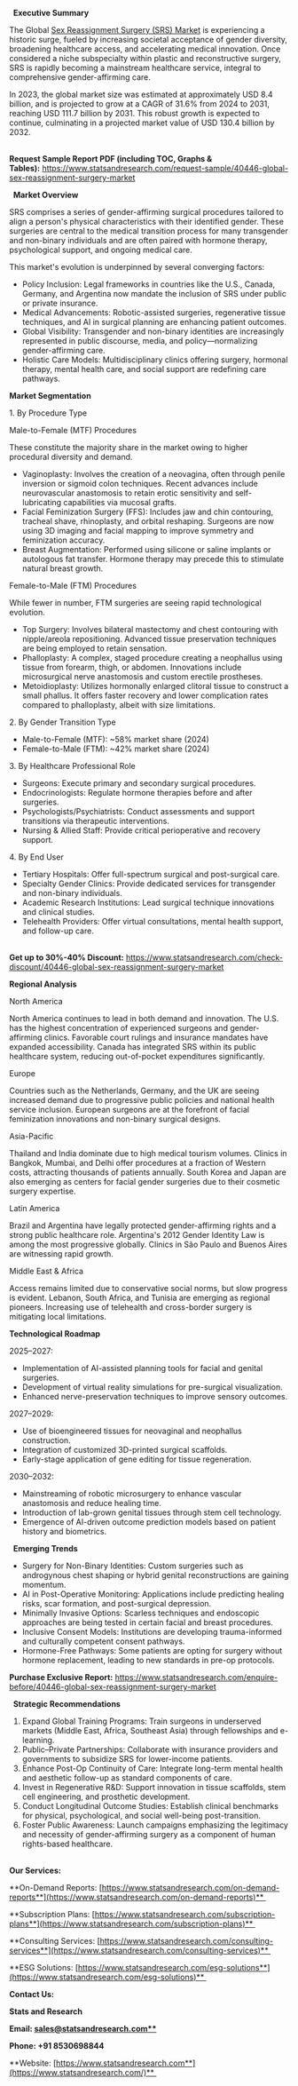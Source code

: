 ﻿` `**Executive Summary**

The Global [Sex Reassignment Surgery (SRS) Market](https://www.statsandresearch.com/report/40446-global-sex-reassignment-surgery-market) is experiencing a historic surge, fueled by increasing societal acceptance of gender diversity, broadening healthcare access, and accelerating medical innovation. Once considered a niche subspecialty within plastic and reconstructive surgery, SRS is rapidly becoming a mainstream healthcare service, integral to comprehensive gender-affirming care.

In 2023, the global market size was estimated at approximately USD 8.4 billion, and is projected to grow at a CAGR of 31.6% from 2024 to 2031, reaching USD 111.7 billion by 2031. This robust growth is expected to continue, culminating in a projected market value of USD 130.4 billion by 2032.

\
**Request Sample Report PDF (including TOC, Graphs & Tables):** <https://www.statsandresearch.com/request-sample/40446-global-sex-reassignment-surgery-market> 

` `**Market Overview**

SRS comprises a series of gender-affirming surgical procedures tailored to align a person's physical characteristics with their identified gender. These surgeries are central to the medical transition process for many transgender and non-binary individuals and are often paired with hormone therapy, psychological support, and ongoing medical care.

This market's evolution is underpinned by several converging factors:

- Policy Inclusion: Legal frameworks in countries like the U.S., Canada, Germany, and Argentina now mandate the inclusion of SRS under public or private insurance.
- Medical Advancements: Robotic-assisted surgeries, regenerative tissue techniques, and AI in surgical planning are enhancing patient outcomes.
- Global Visibility: Transgender and non-binary identities are increasingly represented in public discourse, media, and policy—normalizing gender-affirming care.
- Holistic Care Models: Multidisciplinary clinics offering surgery, hormonal therapy, mental health care, and social support are redefining care pathways.

**Market Segmentation** 

1\. By Procedure Type

Male-to-Female (MTF) Procedures

These constitute the majority share in the market owing to higher procedural diversity and demand.

- Vaginoplasty: Involves the creation of a neovagina, often through penile inversion or sigmoid colon techniques. Recent advances include neurovascular anastomosis to retain erotic sensitivity and self-lubricating capabilities via mucosal grafts.
- Facial Feminization Surgery (FFS): Includes jaw and chin contouring, tracheal shave, rhinoplasty, and orbital reshaping. Surgeons are now using 3D imaging and facial mapping to improve symmetry and feminization accuracy.
- Breast Augmentation: Performed using silicone or saline implants or autologous fat transfer. Hormone therapy may precede this to stimulate natural breast growth.

Female-to-Male (FTM) Procedures

While fewer in number, FTM surgeries are seeing rapid technological evolution.

- Top Surgery: Involves bilateral mastectomy and chest contouring with nipple/areola repositioning. Advanced tissue preservation techniques are being employed to retain sensation.
- Phalloplasty: A complex, staged procedure creating a neophallus using tissue from forearm, thigh, or abdomen. Innovations include microsurgical nerve anastomosis and custom erectile prostheses.
- Metoidioplasty: Utilizes hormonally enlarged clitoral tissue to construct a small phallus. It offers faster recovery and lower complication rates compared to phalloplasty, albeit with size limitations.

2\. By Gender Transition Type

- Male-to-Female (MTF): ~58% market share (2024)
- Female-to-Male (FTM): ~42% market share (2024)

3\. By Healthcare Professional Role

- Surgeons: Execute primary and secondary surgical procedures.
- Endocrinologists: Regulate hormone therapies before and after surgeries.
- Psychologists/Psychiatrists: Conduct assessments and support transitions via therapeutic interventions.
- Nursing & Allied Staff: Provide critical perioperative and recovery support.

4\. By End User

- Tertiary Hospitals: Offer full-spectrum surgical and post-surgical care.
- Specialty Gender Clinics: Provide dedicated services for transgender and non-binary individuals.
- Academic Research Institutions: Lead surgical technique innovations and clinical studies.
- Telehealth Providers: Offer virtual consultations, mental health support, and follow-up care.

\
**Get up to 30%-40% Discount:** <https://www.statsandresearch.com/check-discount/40446-global-sex-reassignment-surgery-market> 

**Regional Analysis**

North America

North America continues to lead in both demand and innovation. The U.S. has the highest concentration of experienced surgeons and gender-affirming clinics. Favorable court rulings and insurance mandates have expanded accessibility. Canada has integrated SRS within its public healthcare system, reducing out-of-pocket expenditures significantly.

Europe

Countries such as the Netherlands, Germany, and the UK are seeing increased demand due to progressive public policies and national health service inclusion. European surgeons are at the forefront of facial feminization innovations and non-binary surgical designs.

Asia-Pacific

Thailand and India dominate due to high medical tourism volumes. Clinics in Bangkok, Mumbai, and Delhi offer procedures at a fraction of Western costs, attracting thousands of patients annually. South Korea and Japan are also emerging as centers for facial gender surgeries due to their cosmetic surgery expertise.

Latin America

Brazil and Argentina have legally protected gender-affirming rights and a strong public healthcare role. Argentina's 2012 Gender Identity Law is among the most progressive globally. Clinics in São Paulo and Buenos Aires are witnessing rapid growth.

Middle East & Africa

Access remains limited due to conservative social norms, but slow progress is evident. Lebanon, South Africa, and Tunisia are emerging as regional pioneers. Increasing use of telehealth and cross-border surgery is mitigating local limitations.

**Technological Roadmap**

2025–2027:

- Implementation of AI-assisted planning tools for facial and genital surgeries.
- Development of virtual reality simulations for pre-surgical visualization.
- Enhanced nerve-preservation techniques to improve sensory outcomes.

2027–2029:

- Use of bioengineered tissues for neovaginal and neophallus construction.
- Integration of customized 3D-printed surgical scaffolds.
- Early-stage application of gene editing for tissue regeneration.

2030–2032:

- Mainstreaming of robotic microsurgery to enhance vascular anastomosis and reduce healing time.
- Introduction of lab-grown genital tissues through stem cell technology.
- Emergence of AI-driven outcome prediction models based on patient history and biometrics.

` `**Emerging Trends**

- Surgery for Non-Binary Identities: Custom surgeries such as androgynous chest shaping or hybrid genital reconstructions are gaining momentum.
- AI in Post-Operative Monitoring: Applications include predicting healing risks, scar formation, and post-surgical depression.
- Minimally Invasive Options: Scarless techniques and endoscopic approaches are being tested in certain facial and breast procedures.
- Inclusive Consent Models: Institutions are developing trauma-informed and culturally competent consent pathways.
- Hormone-Free Pathways: Some patients are opting for surgery without hormone replacement, leading to new standards in pre-op protocols.

**Purchase Exclusive Report:** <https://www.statsandresearch.com/enquire-before/40446-global-sex-reassignment-surgery-market> 

` `**Strategic Recommendations**

1. Expand Global Training Programs: Train surgeons in underserved markets (Middle East, Africa, Southeast Asia) through fellowships and e-learning.
1. Public–Private Partnerships: Collaborate with insurance providers and governments to subsidize SRS for lower-income patients.
1. Enhance Post-Op Continuity of Care: Integrate long-term mental health and aesthetic follow-up as standard components of care.
1. Invest in Regenerative R&D: Support innovation in tissue scaffolds, stem cell engineering, and prosthetic development.
1. Conduct Longitudinal Outcome Studies: Establish clinical benchmarks for physical, psychological, and social well-being post-transition.
1. Foster Public Awareness: Launch campaigns emphasizing the legitimacy and necessity of gender-affirming surgery as a component of human rights-based healthcare.

\
**Our Services:** 

**On-Demand Reports: [https://www.statsandresearch.com/on-demand-reports**](https://www.statsandresearch.com/on-demand-reports)** 

**Subscription Plans: [https://www.statsandresearch.com/subscription-plans**](https://www.statsandresearch.com/subscription-plans)** 

**Consulting Services: [https://www.statsandresearch.com/consulting-services**](https://www.statsandresearch.com/consulting-services)** 

**ESG Solutions: [https://www.statsandresearch.com/esg-solutions**](https://www.statsandresearch.com/esg-solutions)** 

**Contact Us:** 

**Stats and Research** 

**Email: [sales@statsandresearch.com**](mailto:sales@statsandresearch.com)** 

**Phone: +91 8530698844** 

**Website: [https://www.statsandresearch.com**](https://www.statsandresearch.com/)** 

